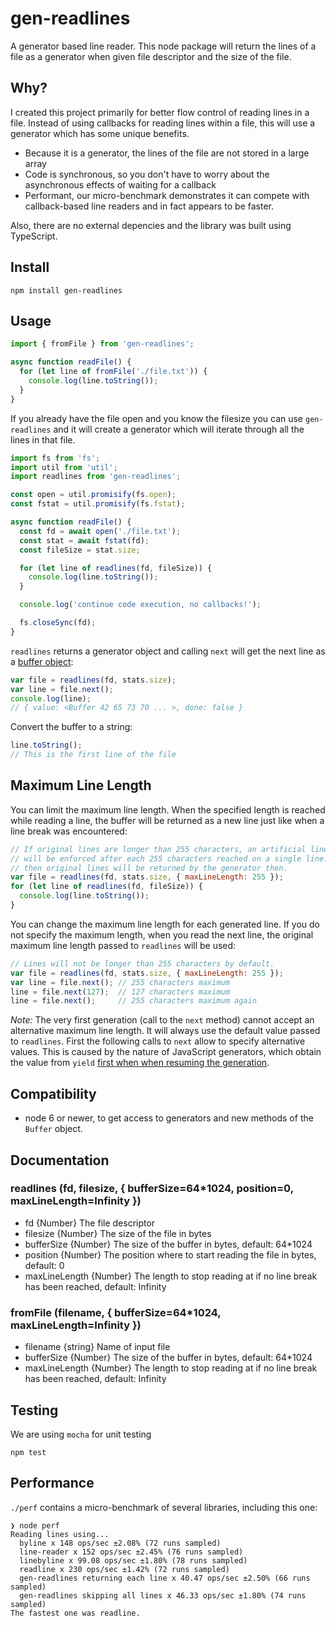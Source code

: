 # gen-readlines 

A generator based line reader. This node package will return the lines of a file
as a generator when given file descriptor and the size of the file.

## Why?

I created this project primarily for better flow control of reading lines in a file.
Instead of using callbacks for reading lines within a file, this will use a generator which has some unique benefits.

* Because it is a generator, the lines of the file are not stored in a large array
* Code is synchronous, so you don't have to worry about the asynchronous effects of waiting for a callback
* Performant, our micro-benchmark demonstrates it can compete with callback-based line readers and in fact appears to be faster.

Also, there are no external depencies and the library was built using TypeScript.

## Install

```
npm install gen-readlines
```

## Usage

```js
import { fromFile } from 'gen-readlines';

async function readFile() {
  for (let line of fromFile('./file.txt')) {
    console.log(line.toString());
  }
}

```

If you already have the file open and you know the filesize you can use `gen-readlines` and it will
create a generator which will iterate through all the lines in that file.

```js
import fs from 'fs';
import util from 'util';
import readlines from 'gen-readlines';

const open = util.promisify(fs.open);
const fstat = util.promisify(fs.fstat);

async function readFile() {
  const fd = await open('./file.txt');
  const stat = await fstat(fd);
  const fileSize = stat.size;

  for (let line of readlines(fd, fileSize)) {
    console.log(line.toString());
  }

  console.log('continue code execution, no callbacks!');

  fs.closeSync(fd);
}
```

`readlines` returns a generator object and calling `next` will get the next
line as a [buffer object](https://nodejs.org/api/buffer.html):

```js
var file = readlines(fd, stats.size);
var line = file.next();
console.log(line);
// { value: <Buffer 42 65 73 70 ... >, done: false }
```

Convert the buffer to a string:

```js
line.toString();
// This is the first line of the file
```

## Maximum Line Length

You can limit the maximum line length. When the specified length is reached 
while reading a line, the buffer will be returned as a new line just like when a 
line break was encountered:

```js
// If original lines are longer than 255 characters, an artificial line break
// will be enforced after each 255 characters reached on a single line. More
// then original lines will be returned by the generator then.
var file = readlines(fd, stats.size, { maxLineLength: 255 });
for (let line of readlines(fd, fileSize)) {
  console.log(line.toString());
}
```

You can change the maximum line length for each generated line. If you do not 
specify the maximum length, when you read the next line, the original maximum 
line length passed to `readlines` will be used:

```js
// Lines will not be longer than 255 characters by default.
var file = readlines(fd, stats.size, { maxLineLength: 255 });
var line = file.next(); // 255 characters maximum
line = file.next(127);  // 127 characters maximum
line = file.next();     // 255 characters maximum again
```

*Note:* The very first generation (call to the `next` method) cannot accept an 
alternative maximum line length. It will always use the default value passed to 
`readlines`. First the following calls to `next` allow to specify alternative 
values. This is caused by the nature of JavaScript generators, which obtain the 
value from `yield` [first when when resuming the generation](https://stackoverflow.com/a/37355045/623816).

## Compatibility

* node 6 or newer, to get access to generators and new methods of the `Buffer` object.

## Documentation

### readlines (fd, filesize, { bufferSize=64\*1024, position=0, maxLineLength=Infinity })

 * fd {Number} The file descriptor
 * filesize {Number} The size of the file in bytes
 * bufferSize {Number} The size of the buffer in bytes, default: 64\*1024
 * position {Number} The position where to start reading the file in bytes, default: 0
 * maxLineLength {Number} The length to stop reading at if no line break has been reached, default: Infinity

### fromFile (filename, { bufferSize=64\*1024, maxLineLength=Infinity })

 * filename {string} Name of input file
 * bufferSize {Number} The size of the buffer in bytes, default: 64\*1024
 * maxLineLength {Number} The length to stop reading at if no line break has been reached, default: Infinity

## Testing

We are using `mocha` for unit testing

```
npm test
```

## Performance

`./perf` contains a micro-benchmark of several libraries, including this one:

    ❯ node perf
    Reading lines using...
      byline x 148 ops/sec ±2.08% (72 runs sampled)
      line-reader x 152 ops/sec ±2.45% (76 runs sampled)
      linebyline x 99.08 ops/sec ±1.80% (78 runs sampled)
      readline x 230 ops/sec ±1.42% (72 runs sampled)
      gen-readlines returning each line x 40.47 ops/sec ±2.50% (66 runs sampled)
      gen-readlines skipping all lines x 46.33 ops/sec ±1.80% (74 runs sampled)
    The fastest one was readline.
